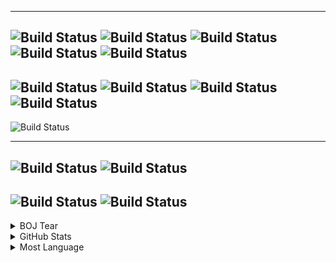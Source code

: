 
---
![Build Status](https://img.shields.io/badge/HTML5-E34F26?style=flat-square&logo=HTML5&labelColor=442211)
![Build Status](https://img.shields.io/badge/JavaScript-F7DF1E?style=flat-square&logo=JavaScript&labelColor=442211)
![Build Status](https://img.shields.io/badge/TypeScript-3178C6?style=flat-square&logo=TypeScript&labelColor=442211)
![Build Status](https://img.shields.io/badge/Java-007396?style=flat-square&logo=Java&labelColor=442211)
![Build Status](https://img.shields.io/badge/React-61DAFB?style=flat-square&logo=React&labelColor=442211)
---
![Build Status](https://img.shields.io/badge/Firebase-FFCA28?style=flat-square&logo=Firebase&labelColor=442211)
![Build Status](https://img.shields.io/badge/GraphQL-E10098?style=flat-square&logo=GraphQL&labelColor=442211)
![Build Status](https://img.shields.io/badge/Python-3776AB?style=flat-square&logo=Python&labelColor=442211)
![Build Status](https://img.shields.io/badge/Apollo-311C87?style=flat-square&logo=Apollo-GraphQL&labelColor=442211)
---
![Build Status](https://img.shields.io/badge/Visual_Studio_Code-007ACC?style=flat-square&logo=Visual-Studio-Code&labelColor=442211)

---
![Build Status](https://img.shields.io/badge/Git-F05032?style=flat-square&logo=Git&labelColor=442211)
![Build Status](https://img.shields.io/badge/GitHub-181717?style=flat-square&logo=GitHub&labelColor=442211)
---
![Build Status](https://img.shields.io/badge/Windows-0078D6?style=flat-square&logo=Windows&labelColor=442211)
![Build Status](https://img.shields.io/badge/Linux-FCC624?style=flat-square&logo=Linux&labelColor=442211)
---

<details>
  <summary> BOJ Tear </summary>
  <div markdown="1">
    [![solved.ac tier](http://mazassumnida.wtf/api/v2/generate_badge?boj=imjae)](https://solved.ac/imjae)
  </div>
</details>


  
<details>
  <summary> GitHub Stats </summary>
  <div markdown="1">
    [![Anurag's github stats](https://github-readme-stats.vercel.app/api?username=imjae)](https://github.com/anuraghazra/github-readme-stats)  
  </div>
</details>

<details>
  <summary> Most Language </summary>
  <div markdown="1">
    [![Top Langs](https://github-readme-stats.vercel.app/api/top-langs/?username=imjae&layout=compact&theme=dracula)](https://github.com/imjae)  
  </div>
</details>
